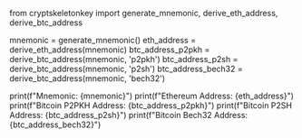 from cryptskeletonkey import generate_mnemonic, derive_eth_address, derive_btc_address

mnemonic = generate_mnemonic()
eth_address = derive_eth_address(mnemonic)
btc_address_p2pkh = derive_btc_address(mnemonic, 'p2pkh')
btc_address_p2sh = derive_btc_address(mnemonic, 'p2sh')
btc_address_bech32 = derive_btc_address(mnemonic, 'bech32')

print(f"Mnemonic: {mnemonic}")
print(f"Ethereum Address: {eth_address}")
print(f"Bitcoin P2PKH Address: {btc_address_p2pkh}")
print(f"Bitcoin P2SH Address: {btc_address_p2sh}")
print(f"Bitcoin Bech32 Address: {btc_address_bech32}")
